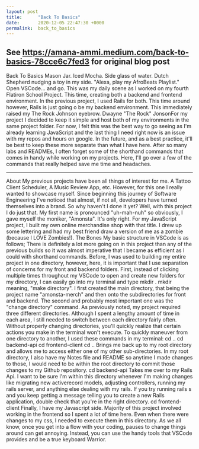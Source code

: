 ```yaml
---
layout: post
title:      "Back To Basics"
date:       2020-12-05 22:47:30 +0000
permalink:  back_to_basics
---
```



See https://amana-ammi.medium.com/back-to-basics-78cce6c7fed3 for original blog post
---

Back To Basics
Mason Jar. Iced Mocha. Side glass of water. Dutch Shepherd nudging a toy in my side.
"Alexa, play my AfroBeats Playlist."
Open VSCode… and go.
This was my daily scene as I worked on my fourth Flatiron School Project. This time, creating both a backend and frontend environment. In the previous project, I used Rails for both. This time around however, Rails is just going o be my backend environment. This immediately raised my The Rock Johnson eyebrow.
Dwayne "The Rock" JonsonFor my project I decided to keep it simple and host both of my environments in the same project folder. For now, I felt this was the best way to go seeing as I'm already learning JavaScript and the last thing I need right now is an issue with my repos and hours on google. In the future, and as a best practice, it'll be best to keep these more separate than what I have here.
After so many labs and READMEs, I often forget some of the shorthand commands that comes in handy while working on my projects. Here, I'll go over a few of the commands that really helped save me time and headaches.


---

About
My previous projects have been all things of interest for me. A Tattoo Client Scheduler, A Music Review App, etc. However, for this one I really wanted to showcase myself. Since beginning this journey of Software Engineering I've noticed that almost, if not all, developers have turned themselves into a brand. So why haven't I done it yet? Well, with this project I do just that.
My first name is pronounced "uh-mah-nuh" so obviously, I gave myself the moniker, "Amonsta". It's only right. For my JavaScript project, I built my own online merchandise shop with that title. I drew up some lettering and had my best friend draw a version of me as a zombie (because I LOVE Zombies!).
The Bones
My basic structure in VSCode is as follows;
There is definitely a lot more going on in this project than any of the previous builds so it was almost imperative that I became as efficient as I could with shorthand commands. Before, I was used to building my entire project in one directory, however, here, it is important that I use separation of concerns for my front and backend folders.
First, instead of clicking multiple times throughout my VSCode to open and create new folders for my directory, I can easily go into my terminal and type mkdir <directory-name>. mkdir meaning, "make directory". I first created the main directory, that being the project name "amonsta-merch" and then onto the subdirectories for front and backend.
The second and probably most important one was the "change directory" command. As previously noted, my project required three different directories. Although I spent a lengthy amount of time in each area, I still needed to switch between each directory fairly often. Without properly changing directories, you'll quickly realize that certain actions you make in the terminal won't execute. To quickly maneuver from one directory to another, I used these commands in my terminal:
cd ..
cd backend-api
cd frontend-client
cd .. Brings me back up to my root directory and allows me to access either one of my other sub-directories. In my root directory, I also have my Notes file and README so anytime I made changes to those, I would need to be within the root directory to commit those changes to my Github repository.
cd backend-api Takes me over to my Rails Api. I want to be sure I'm within this directory whenever I'm making changes like migrating new activerecord models, adjusting controllers, running my rails server, and anything else dealing with my rails. If you try running rails s and you keep getting a message telling you to create a new Rails application, double check that you're in the right directory.
cd frontend-client Finally, I have my Javascript side. Majority of this project involved working in the frontend so I spent a lot of time here. Even when there were changes to my css, I needed to execute them in this directory.
As we all know, once you get into a flow with your coding, pauses to change things around can get annoying. Instead, you can use the handy tools that VSCode provides and be a true keyboard Warrior.
																										




